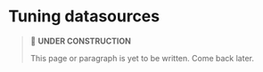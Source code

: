 # Tuning datasources

> 🚧 **UNDER CONSTRUCTION**
>
> This page or paragraph is yet to be written. Come back later.